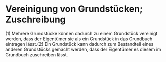 # Vereinigung von Grundstücken; Zuschreibung

(1) Mehrere Grundstücke können dadurch zu einem Grundstück vereinigt werden, dass der Eigentümer sie als ein Grundstück in das Grundbuch eintragen lässt.(2) Ein Grundstück kann dadurch zum Bestandteil eines anderen Grundstücks gemacht werden, dass der Eigentümer es diesem im Grundbuch zuschreiben lässt. 


